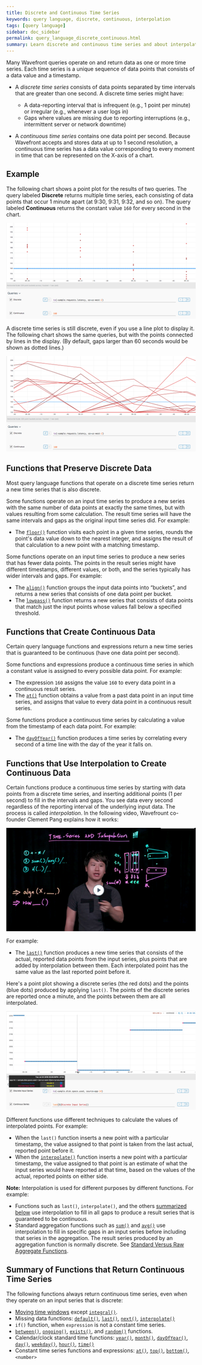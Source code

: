 ```yaml
---
title: Discrete and Continuous Time Series
keywords: query language, discrete, continuous, interpolation
tags: [query language]
sidebar: doc_sidebar
permalink: query_language_discrete_continuous.html
summary: Learn discrete and continuous time series and about interpolation.
---
```


Many Wavefront queries operate on and return data as one or more time series. Each time series is a unique sequence of data points that consists of a data value and a timestamp.

* A _discrete time series_ consists of data points separated by time intervals that are greater than one second. A discrete time series might have:
  * A data-reporting interval that is infrequent (e.g., 1 point per minute) or irregular (e.g., whenever a user logs in)
  * Gaps where values are missing due to reporting interruptions (e.g., intermittent server or network downtime)

* A _continuous time series_ contains one data point per second. Because Wavefront accepts and stores data at up to 1 second resolution, a continuous time series has a data value corresponding to every moment in time that can be represented on the X-axis of a chart.

## Example

The following chart shows a point plot for the results of two queries. The query labeled **Discrete** returns multiple time series, each consisting of data points that occur 1 minute apart (at 9:30, 9:31, 9:32, and so on). The query labeled **Continuous** returns the constant value `160` for every second in the chart.

![discrete continuous](images/query_language_discrete_continuous.png)

A discrete time series is still discrete, even if you use a line plot to display it. The following chart shows the same queries, but with the points connected by lines in the display. (By default, gaps larger than 60 seconds would be shown as dotted lines.)

![discrete continuous lineplot](images/query_language_discrete_continuous_lineplot.png)


## Functions that Preserve Discrete Data

Most query language functions that operate on a discrete time series return a new time series that is also discrete.

Some functions operate on an input time series to produce a new series with the same number of data points at exactly the same times, but with values resulting from some calculation.  The result time series will have the same intervals and gaps as the original input time series did. For example:
* The [`floor()`](ts_floor.html) function visits each point in a given time series, rounds the point's data value down to the nearest integer, and assigns the result of that calculation to a new point with a matching timestamp.

Some functions operate on an input time series to produce a new series that has fewer data points. The points in the result series might have different timestamps, different values, or both, and the series typically has wider intervals and gaps. For example:
* The [`align()`](ts_align.html) function groups the input data points into “buckets”, and returns a new series that consists of one data point per bucket.
* The [`lowpass()`](ts_lowpass.html) function returns a new series that consists of data points that match just the input points whose values fall below a specified threshold.



## Functions that Create Continuous Data

Certain query language functions and expressions return a new time series that is guaranteed to be continuous (have one data point per second).

Some functions and expressions produce a continuous time series in which a constant value is assigned to every possible data point. For example:
* The expression `160` assigns the value `160` to every data point in a continuous result series.
* The [`at()`](ts_at.html) function obtains a value from a past data point in an input time series, and assigns that value to every data point in a continuous result series.

Some functions produce a continuous time series by calculating a value from the timestamp of each data point. For example:
* The [`dayOfYear()`](ts_dayOfYear.html) function produces a time series by correlating every second of a time line with the day of the year it falls on.

## Functions that Use Interpolation to Create Continuous Data

Certain functions produce a continuous time series by starting with data points from a discrete time series, and inserting additional points (1 per second) to fill in the intervals and gaps. You see data every second regardless of the reporting interval of the underlying input data. The process is called _interpolation_. In the following video, Wavefrount co-founder Clement Pang explains how it works:

<p><a href="https://youtu.be/9LnDszVrJs4" target="_blank"><img src="/images/v_interpolation.png" style="width: 700px;" alt="time series and interpolation"/></a>
</p>

For example:
* The [`last()`](ts_last.html) function produces a new time series that consists of the actual, reported data points from the input series, plus points that are added by interpolation between them. Each interpolated point has the same value as the last reported point before it.

Here's a point plot showing a discrete series (the red dots) and the points (blue dots) produced by applying `last()`. The points of the discrete series are reported once a minute, and the points between them are all interpolated.

![continuous last](images/query_language_continuous_last.png)

Different functions use different techniques to calculate the values of interpolated points. For example:
* When the `last()` function inserts a new point with a particular timestamp, the value assigned to that point is taken from the last actual, reported point before it.
* When the [`interpolate()`](ts_interpolate.html) function inserts a new point with a particular timestamp, the value assigned to that point is an estimate of what the input series would have reported at that time, based on the values of the actual, reported points on either side.

**Note:** Interpolation is used for different purposes by different functions. For example:
* Functions such as `last()`, `interpolate()`, and the others [summarized below](#summary-of-functions-that-return-continuous-time-series) use interpolation to fill in all gaps to produce a result series that is guaranteed to be continuous.
* Standard aggregation functions such as [`sum()`](ts_sum.html) and [`avg()`](ts_avg.html) use interpolation to fill in specific gaps in an input series before including that series in the aggregation. The result series produced by an aggregation function is normally discrete. See [Standard Versus Raw Aggregate Functions](query_language_aggregate_functions.html).

## Summary of Functions that Return Continuous Time Series

The following functions always return continuous time series, even when they operate on an input series that is discrete:

* [Moving time windows](#moving-window-time-functions) except [`integral()`](ts_integral.html).
* Missing data functions: [`default()`](ts_default.html), [`last()`](ts_last.html), [`next()`](ts_next.html), [`interpolate()`](ts_interpolate.html)
* `if()` function, when `expression` is not a constant time series.
* [`between()`](ts_between.html), [`ongoing()`](ts_ongoing.html), [`exists()`](ts_exists.html), and [`random()`](ts_random.html) functions.
* Calendar/clock standard time functions: [`year()`](ts_year.html), [`month()`](ts_month.html), [`dayOfYear()`](ts_dayOfYear.html), [`day()`](ts_day.html), [`weekday()`](ts_weekday.html), [`hour()`](ts_hour.html), [`time()`](ts_time.html)
* Constant time series functions and expressions: [`at()`](ts_at.html), [`top()`](ts_top.html), [`bottom()`](ts_bottom.html), `<number>`
